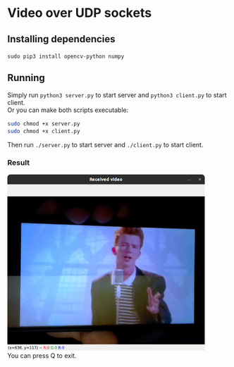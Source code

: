 # Video over UDP sockets
## Installing dependencies
`sudo pip3 install opencv-python numpy`
## Running
Simply run `python3 server.py` to start server and `python3 client.py` to start client.
<br/>
Or you can make both scripts executable:
```bash
sudo chmod +x server.py
sudo chmod +x client.py
```
Then run `./server.py` to start server and `./client.py` to start client.
### Result
<img src="images/result.png" height="400">
<br/>
You can press Q to exit.